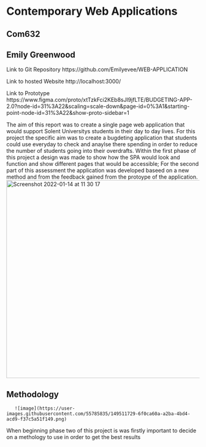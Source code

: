 # Contemporary Web Applications # 
 ## Com632 ##
## Emily Greenwood ## 
      
  <p> Link to Git Repository https://github.com/Emilyevee/WEB-APPLICATION <p> 
  <p> Link to hosted Website http://localhost:3000/ <p>
  <p> Link to Prototype 
      https://www.figma.com/proto/xtTzkFci2KEb8sJl9jfLTE/BUDGETING-APP-2.0?node-id=31%3A22&scaling=scale-down&page-id=0%3A1&starting-point-node-id=31%3A22&show-proto-sidebar=1 <p> 
      <p> The aim of this report was to create a single page web application that would support Solent Universitys students in their day to day lives. For this project the specific aim was to create a bugdeting application that students could use everyday to check and anaylse there spending in order to reduce the number of students going into their overdrafts. Within the first phase of this project a design was made to show how the SPA would look and function and show different pages that would be accessible; For the second part of this assessment the application was developed baseed on a new method and from the feedback gained from the protoype of the application. 
  
<img width="516" alt="Screenshot 2022-01-14 at 11 30 17" src="https://user-images.githubusercontent.com/55785835/149511558-effd207b-666b-4df5-a4bf-d2505bfc06ab.png">

      
## Methodology ##
       ![image](https://user-images.githubusercontent.com/55785835/149511729-6f0ca60a-a2ba-4bd4-acd9-f37c5a51f149.png)
When beginning phase two of this project is was firstly important to decide on a methology to use in order to get the best results 
       
       
       
       
       
        
        
  
      
      
      
